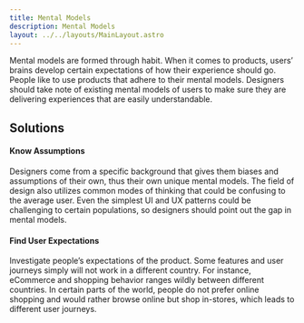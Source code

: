 ```yaml
---
title: Mental Models
description: Mental Models
layout: ../../layouts/MainLayout.astro
---
```


Mental models are formed through habit. When it comes to products, users’ brains develop certain expectations of how their experience should go. People like to use products that adhere to their mental models. Designers should take note of existing mental models of users to make sure they are delivering experiences that are easily understandable.

## Solutions

<div class="boxcontainer">
<div class="highlightbox6">
    <h4>Know Assumptions</h4>
    <p>Designers come from a specific background that gives them biases and assumptions of their own, thus their own unique mental models. The field of design also utilizes common modes of thinking that could be confusing to the average user. Even the simplest UI and UX patterns could be challenging to certain populations, so designers should point out the gap in mental models.</p>
</div>

<div class="highlightbox6">
    <h4>Find User Expectations</h4>
    <p>Investigate people’s expectations of the product. Some features and user journeys simply will not work in a different country. For instance, eCommerce and shopping behavior ranges wildly between different countries. In certain parts of the world, people do not prefer online shopping and would rather browse online but shop in-stores, which leads to different user journeys.</p>
</div>
</div>
